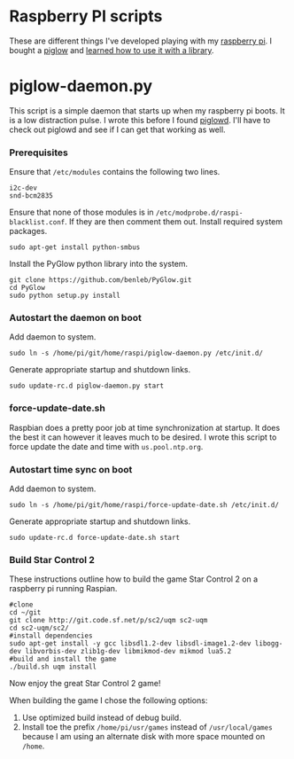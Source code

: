 # Raspberry PI scripts

These are different things I've developed playing with my [raspberry pi][raspi].
I bought a [piglow][piglow] and [learned how to use it with a
library][piglow-tute].

# piglow-daemon.py

This script is a simple daemon that starts up when my raspberry pi boots.  It is
a low distraction pulse.  I wrote this before I found [piglowd][piglowd].  I'll
have to check out piglowd and see if I can get that working as well.

### Prerequisites

Ensure that `/etc/modules` contains the following two lines.

    i2c-dev
    snd-bcm2835

Ensure that none of those modules is in `/etc/modprobe.d/raspi-blacklist.conf`.
If they are then comment them out.  Install required system packages.

    sudo apt-get install python-smbus

Install the PyGlow python library into the system.

    git clone https://github.com/benleb/PyGlow.git
    cd PyGlow
    sudo python setup.py install

### Autostart the daemon on boot

Add daemon to system.

    sudo ln -s /home/pi/git/home/raspi/piglow-daemon.py /etc/init.d/

Generate appropriate startup and shutdown links.

    sudo update-rc.d piglow-daemon.py start

### force-update-date.sh

Raspbian does a pretty poor job at time synchronization at startup.  It does the
best it can however it leaves much to be desired.  I wrote this script to force
update the date and time with `us.pool.ntp.org`.

### Autostart time sync on boot

Add daemon to system.

    sudo ln -s /home/pi/git/home/raspi/force-update-date.sh /etc/init.d/

Generate appropriate startup and shutdown links.

    sudo update-rc.d force-update-date.sh start

### Build Star Control 2

These instructions outline how to build the game Star Control 2 on a raspberry
pi running Raspian.

    #clone
    cd ~/git
    git clone http://git.code.sf.net/p/sc2/uqm sc2-uqm
    cd sc2-uqm/sc2/
    #install dependencies
    sudo apt-get install -y gcc libsdl1.2-dev libsdl-image1.2-dev libogg-dev libvorbis-dev zlib1g-dev libmikmod-dev mikmod lua5.2
    #build and install the game
    ./build.sh uqm install

Now enjoy the great Star Control 2 game!

When building the game I chose the following options:

1. Use optimized build instead of debug build.
2. Install toe the prefix `/home/pi/usr/games` instead of `/usr/local/games`
   because I am using an alternate disk with more space mounted on `/home`.

[piglowd]: https://github.com/lawrie/piglowd
[piglow]: http://shop.pimoroni.com/products/piglow
[piglow-tute]: http://www.raspberrypi.org/learning/piglow
[raspi]: http://www.raspberrypi.org/
